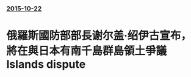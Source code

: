 ### [2015-10-22](/news/2015/10/22/index.md)

##### 
# 俄羅斯國防部部長谢尔盖·绍伊古宣布，將在與日本有南千島群島領土爭議 Islands dispute




